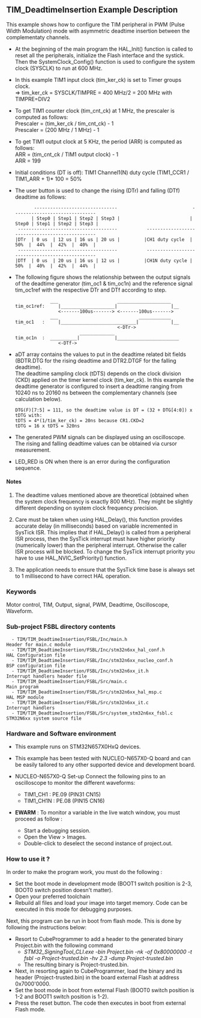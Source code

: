 ## <b>TIM_DeadtimeInsertion Example Description</b>

This example shows how to configure the TIM peripheral in PWM (Pulse Width Modulation) mode
with asymmetric deadtime insertion between the complementaty channels.

- At the beginning of the main program the HAL_Init() function is called to reset all the peripherals,
initialize the Flash interface and the systick. Then the SystemClock_Config() function is used to configure the system
clock (SYSCLK) to run at 600 MHz.

- In this example TIM1 input clock (tim_ker_ck) is set to Timer groups clock.  
      => tim_ker_ck = SYSCLK/TIMPRE = 400 MHz/2 = 200 MHz with TIMPRE=DIV2

- To get TIM1 counter clock (tim_cnt_ck) at 1 MHz, the prescaler is computed as follows:  
      Prescaler = (tim_ker_ck / tim_cnt_ck) - 1  
      Prescaler = (200 MHz / 1 MHz) - 1

- To get TIM1 output clock at 5 KHz, the period (ARR) is computed as follows:  
      ARR = (tim_cnt_ck / TIM1 output clock) - 1  
      ARR = 199

- Initial conditions (DT is off): TIM1 Channel1(N) duty cycle (TIM1_CCR1 / TIM1_ARR + 1)* 100 = 50%

- The user button is used to change the rising (DTr) and falling (DTf) deadtime as follows:

             -------------------------------                            -------------------------------
            | Step0 | Step1 | Step2 | Step3 |                          | Step0 | Step1 | Step2 | Step3 |
       -------------------------------------           ------------------------------------------------
      |DTr  | 0 us  | 12 us | 16 us | 20 us |         |CH1 duty cycle  |  50%  |  44%  |  42%  |  40%  |
       -------------------------------------           ------------------------------------------------
      |DTf  | 0 us  | 20 us | 16 us | 12 us |         |CH1N duty cycle |  50%  |  40%  |  42%  |  44%  |

- The following figure shows the relationship between the output signals of the deadtime generator
(tim_oc1 & tim_oc1n) and the reference signal tim_oc1ref with the respective DTr and DTf according to step.

                   ___                      ____________________
      tim_oc1ref:     |____________________|                    |__
                      <-------100us-------> <-------100us------->
                   ___                              ____________
      tim_oc1   :     |____________________________|            |__
                                            <-DTr->
                              _____________
      tim_oc1n  :  __________|             |_______________________
                      <-DTf->

- aDT array contains the values to put in the deadtime related bit fields (BDTR.DTG for the rising deadtime
  and DTR2.DTGF for the falling deadtime).  
  The deadtime sampling clock (tDTS) depends on the clock division (CKD) applied on the timer kernel clock (tim_ker_ck).
  In this example the deadtime generator is configured to insert a deadtime ranging from 10240 ns to 20160 ns between
  the complementary channels (see calculation below).

      DTG(F)[7:5] = 111, so the deadtime value is DT = (32 + DTG[4:0]) x tDTG with:  
      tDTS = 4*(1/tim_ker_ck) = 20ns because CR1.CKD=2  
      tDTG = 16 x tDTS = 320ns  

- The generated PWM signals can be displayed using an oscilloscope. The rising and falling deadtime
values can be obtained via cursor measurement.

- LED_RED is ON when there is an error during the configuration sequence.

#### <b>Notes</b>

 1. The deadtime values mentioned above are theoretical (obtained when the system clock frequency is exactly 800 MHz).
    They might be slightly different depending on system clock frequency precision.

 2. Care must be taken when using HAL_Delay(), this function provides accurate delay (in milliseconds)
    based on variable incremented in SysTick ISR. This implies that if HAL_Delay() is called from
    a peripheral ISR process, then the SysTick interrupt must have higher priority (numerically lower)
    than the peripheral interrupt. Otherwise the caller ISR process will be blocked.
    To change the SysTick interrupt priority you have to use HAL_NVIC_SetPriority() function.

 3. The application needs to ensure that the SysTick time base is always set to 1 millisecond
    to have correct HAL operation.

### <b>Keywords</b>

Motor control, TIM, Output, signal, PWM, Deadtime, Oscilloscope, Waveform.

### <b>Sub-project FSBL directory contents</b>

      - TIM/TIM_DeadtimeInsertion/FSBL/Inc/main.h                       Header for main.c module
      - TIM/TIM_DeadtimeInsertion/FSBL/Inc/stm32n6xx_hal_conf.h         HAL Configuration file
      - TIM/TIM_DeadtimeInsertion/FSBL/Inc/stm32n6xx_nucleo_conf.h      BSP configuration file
      - TIM/TIM_DeadtimeInsertion/FSBL/Inc/stm32n6xx_it.h               Interrupt handlers header file
      - TIM/TIM_DeadtimeInsertion/FSBL/Src/main.c                       Main program
      - TIM/TIM_DeadtimeInsertion/FSBL/Src/stm32n6xx_hal_msp.c          HAL MSP module
      - TIM/TIM_DeadtimeInsertion/FSBL/Src/stm32n6xx_it.c               Interrupt handlers
      - TIM/TIM_DeadtimeInsertion/FSBL/Src/system_stm32n6xx_fsbl.c      STM32N6xx system source file

### <b>Hardware and Software environment</b>

  - This example runs on STM32N657X0HxQ devices.

  - This example has been tested with NUCLEO-N657X0-Q board and can be
    easily tailored to any other supported device and development board.

  - NUCLEO-N657X0-Q Set-up
    Connect the following pins to an oscilloscope to monitor the different waveforms:
    - TIM1_CH1  : PE.09 (PIN31 CN15)
    - TIM1_CH1N : PE.08 (PIN15 CN16)

  - **EWARM** : To monitor a variable in the live watch window, you must proceed as follow :
    - Start a debugging session.
    - Open the View > Images.
    - Double-click to deselect the second instance of project.out. 

### <b>How to use it ?</b>

In order to make the program work, you must do the following :

 - Set the boot mode in development mode (BOOT1 switch position is 2-3, BOOT0 switch position doesn't matter).
 - Open your preferred toolchain
 - Rebuild all files and load your image into target memory. Code can be executed in this mode for debugging purposes.

 Next, this program can be run in boot from flash mode. This is done by following the instructions below:
 
 - Resort to CubeProgrammer to add a header to the generated binary Project.bin with the following command
   - *STM32_SigningTool_CLI.exe -bin Project.bin -nk -of 0x80000000 -t fsbl -o Project-trusted.bin -hv 2.3 -dump Project-trusted.bin*
   - The resulting binary is Project-trusted.bin.
 - Next, in resorting again to CubeProgrammer, load the binary and its header (Project-trusted.bin) in the board external Flash at address 0x7000'0000.
 - Set the boot mode in boot from external Flash (BOOT0 switch position is 1-2 and BOOT1 switch position is 1-2).
 - Press the reset button. The code then executes in boot from external Flash mode.
